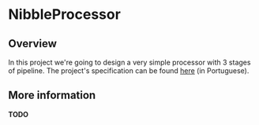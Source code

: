 # NibbleProcessor

## Overview
In this project we're going to design a very simple processor with 3 stages of pipeline.
The project's specification can be found [here](https://drive.google.com/file/d/0B_0SH-ijX7nCVFRVNW9rMWUyTVk/view) (in Portuguese).

## More information
**TODO**
